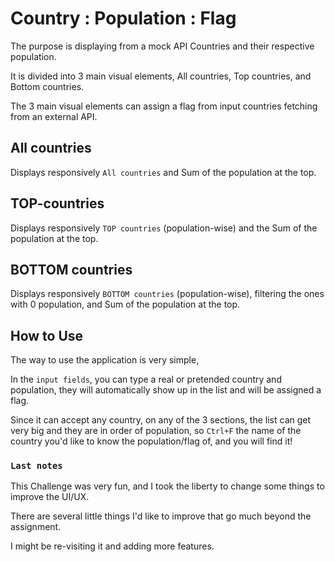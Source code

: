 # Country : Population : Flag

The purpose is displaying from a mock API Countries and their respective population.

It is divided into 3 main visual elements, All countries, Top countries, and Bottom countries.

The 3 main visual elements can assign a flag from input countries fetching from an external API.

## All countries

Displays responsively `All countries` and Sum of the population at the top.

## TOP-countries

Displays responsively `TOP countries` (population-wise) and the Sum of the population at the top.

## BOTTOM countries

Displays responsively `BOTTOM countries` (population-wise), filtering the ones with 0 population, and Sum of the population at the top.

## How to Use

The way to use the application is very simple,

In the `input fields`, you can type a real or pretended country and population, they will automatically show up in the list and will be assigned a flag.

Since it can accept any country, on any of the 3 sections, the list can get very big and they are in order of population, so `Ctrl+F` the name of the country you'd like to know the population/flag of, and you will find it!

### `Last notes`

This Challenge was very fun, and I took the liberty to change some things to improve the UI/UX.

There are several little things I'd like to improve that go much beyond the assignment.

I might be re-visiting it and adding more features.
